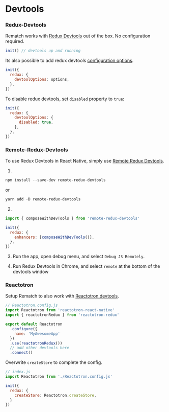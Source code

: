 # Devtools

### Redux-Devtools

Rematch works with [Redux Devtools](https://github.com/zalmoxisus/redux-devtools-extension) out of the box. No configuration required.

```js
init() // devtools up and running
```

Its also possible to add redux devtools [configuration options](https://github.com/zalmoxisus/redux-devtools-extension/blob/master/docs/API/Arguments.md).

```js
init({
  redux: {
    devtoolOptions: options,
  },
})
```

To disable redux devtools, set `disabled` property to `true`:

```js
init({
  redux: {
    devtoolOptions: {
      disabled: true,
    },
  },
})
```

### Remote-Redux-Devtools

To use Redux Devtools in React Native, simply use [Remote Redux Devtools](https://github.com/zalmoxisus/remote-redux-devtools).

1.

```js
npm install --save-dev remote-redux-devtools
```

or

```js
yarn add -D remote-redux-devtools
```

2.

```js
import { composeWithDevTools } from 'remote-redux-devtools'

init({
  redux: {
    enhancers: [composeWithDevTools()],
  },
})
```

3. Run the app, open debug menu, and select `Debug JS Remotely`.

4. Run Redux Devtools in Chrome, and select `remote` at the bottom of the devtools window


### Reactotron

Setup Rematch to also work with [Reactotron devtools](https://github.com/infinitered/reactotron).

```js
// Reactotron.config.js
import Reactotron from 'reactotron-react-native'
import { reactotronRedux } from 'reactotron-redux'

export default Reactotron
  .configure({
    name: 'MyAwesomeApp'
  })
  .use(reactotronRedux())
  // add other devtools here
  .connect()
```

Overwrite `createStore` to complete the config.

```js
// index.js
import Reactotron from './Reactotron.config.js'

init({
  redux: {
    createStore: Reactotron.createStore,
  }
})
```

